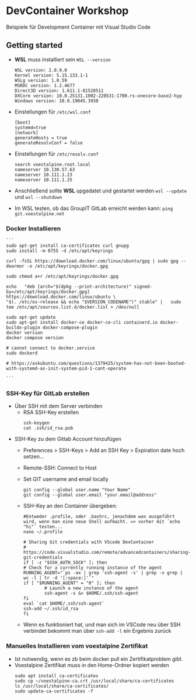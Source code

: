 # DevContainer Workshop

Beispiele für Development Container mit Visual Studio Code

## Getting started
* **WSL** muss installiert sein `WSL --version`
    ```
    WSL version: 2.0.9.0
    Kernel version: 5.15.133.1-1
    WSLg version: 1.0.59
    MSRDC version: 1.2.4677
    Direct3D version: 1.611.1-81528511
    DXCore version: 10.0.25131.1002-220531-1700.rs-onecore-base2-hyp
    Windows version: 10.0.19045.3930
    ```

* Einstellungen für `/etc/wsl.conf`
    ```
    [boot]
    systemd=true
    [network]
    generateHosts = true
    generateResolvConf = false
    ```
* Einstellungen für `/etc/resolv.conf`
    ```
    search voestalpine.root.local
    nameserver 10.130.57.63
    nameserver 10.111.1.23
    nameserver 10.111.1.25
    ```
* Anschließend sollte **WSL** upgedatet und gestartet werden `wsl --update` und `wsl --shutdown`

* Im WSL testen, ob das GroupIT GitLab erreicht werden kann: `ping git.voestalpine.net`

### Docker Installieren
    ```
    sudo apt-get install ca-certificates curl gnupg
    sudo install -m 0755 -d /etc/apt/keyrings

    curl -fsSL https://download.docker.com/linux/ubuntu/gpg | sudo gpg --dearmor -o /etc/apt/keyrings/docker.gpg

    sudo chmod a+r /etc/apt/keyrings/docker.gpg

    echo   "deb [arch="$(dpkg --print-architecture)" signed-by=/etc/apt/keyrings/docker.gpg] https://download.docker.com/linux/ubuntu \
    "$(. /etc/os-release && echo "$VERSION_CODENAME")" stable" |   sudo tee /etc/apt/sources.list.d/docker.list > /dev/null
    
    sudo apt-get update
    sudo apt-get install docker-ce docker-ce-cli containerd.io docker-buildx-plugin docker-compose-plugin
    docker version
    docker compose version

    # cannot connect to docker.service
    sudo dockerd

    # https://askubuntu.com/questions/1379425/system-has-not-been-booted-with-systemd-as-init-system-pid-1-cant-operate

    ```


### SSH-Key für GitLab erstellen
* Über SSH mit dem Server verbinden 
    * RSA SSH-Key erstellen
        ```
        ssh-keygen
        cat .ssh/id_rsa.pub
        ```
* SSH-Key zu dem Gitlab Account hinzufügen
    * Preferences > SSH-Keys > Add an SSH Key > Expiration date hoch setzen...


    * Remote-SSH: Connect to Host
    * Set GIT username and email locally 
        ```
        git config --global user.name "Your Name"
        git config --global user.email "your.email@address"
        ```
    * SSH-Key an den Container übergeben:
        ```
        #Entweder .profile, oder .bashrc, jenachdem was ausgeführt wird, wenn man eine neue Shell aufmacht. => vorher mit ´echo "hi"´ testen...
        nano ~/.profile
        ```
        ```
        # Sharing Git credentials with VScode DevContainer
        # https://code.visualstudio.com/remote/advancedcontainers/sharing-git-credentials
        if [ -z "$SSH_AUTH_SOCK" ]; then
        # Check for a currently running instance of the agent
        RUNNING_AGENT="`ps -ax | grep 'ssh-agent -s' | grep -v grep | wc -l | tr -d '[:space:]'`"
        if [ "$RUNNING_AGENT" = "0" ]; then
                # Launch a new instance of the agent
                ssh-agent -s &> $HOME/.ssh/ssh-agent
        fi
        eval `cat $HOME/.ssh/ssh-agent`
        ssh-add ~/.ssh/id_rsa
        fi
        ```

    * Wenn es funktioniert hat, und man sich im VSCode neu über SSH verbindet bekommt man über `ssh-add -l` ein Ergebnis zurück


### Manuelles Installieren vom voestalpine Zertifikat
* Ist notwendig, wenn es zb beim docker pull ein Zertifikatproblem gibt. 
* Voestalpine Zertifikat muss in den Home-Ordner kopiert werden
    ```
    sudo apt install ca-certificates
    sudo cp ~/voestalpine-ca.crt /usr/local/share/ca-certificates
    ls /usr/local/share/ca-certificates/
    sudo update-ca-certificates -f
    ```
